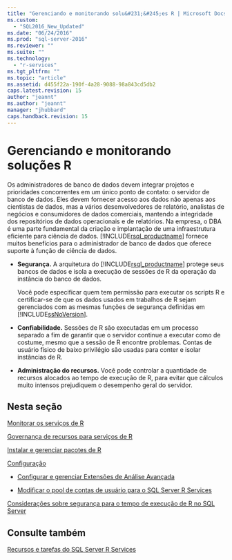 ```yaml
---
title: "Gerenciando e monitorando solu&#231;&#245;es R | Microsoft Docs"
ms.custom: 
  - "SQL2016_New_Updated"
ms.date: "06/24/2016"
ms.prod: "sql-server-2016"
ms.reviewer: ""
ms.suite: ""
ms.technology: 
  - "r-services"
ms.tgt_pltfrm: ""
ms.topic: "article"
ms.assetid: d455f22a-190f-4a28-9088-98a843cd5db2
caps.latest.revision: 15
author: "jeannt"
ms.author: "jeannt"
manager: "jhubbard"
caps.handback.revision: 15
---
```

# Gerenciando e monitorando solu&#231;&#245;es R
  Os administradores de banco de dados devem integrar projetos e prioridades concorrentes em um único ponto de contato: o servidor de banco de dados. Eles devem fornecer acesso aos dados não apenas aos cientistas de dados, mas a vários desenvolvedores de relatório, analistas de negócios e consumidores de dados comerciais, mantendo a integridade dos repositórios de dados operacionais e de relatórios. Na empresa, o DBA é uma parte fundamental da criação e implantação de uma infraestrutura eficiente para ciência de dados. [!INCLUDE[rsql_productname](../../includes/rsql-productname-md.md)] fornece muitos benefícios para o administrador de banco de dados que oferece suporte à função de ciência de dados.  
  
-   **Segurança.** A arquitetura do [!INCLUDE[rsql_productname](../../includes/rsql-productname-md.md)] protege seus bancos de dados e isola a execução de sessões de R da operação da instância do banco de dados.  
  
     Você pode especificar quem tem permissão para executar os scripts R e certificar-se de que os dados usados em trabalhos de R sejam gerenciados com as mesmas funções de segurança definidas em [!INCLUDE[ssNoVersion](../../includes/ssnoversion-md.md)].  
  
-   **Confiabilidade.** Sessões de R são executadas em um processo separado a fim de garantir que o servidor continue a executar como de costume, mesmo que a sessão de R encontre problemas. Contas de usuário físico de baixo privilégio são usadas para conter e isolar instâncias de R.   
  
-   **Administração do recursos.** Você pode controlar a quantidade de recursos alocados ao tempo de execução de R, para evitar que cálculos muito intensos prejudiquem o desempenho geral do servidor.  
  
  
## Nesta seção  
 [Monitorar os serviços de R](../../advanced-analytics/r-services/monitoring-r-services.md)
 
 [Governança de recursos para serviços de R](../../advanced-analytics/r-services/resource-governance-for-r-services.md)
 
[Instalar e gerenciar pacotes de R](../../advanced-analytics/r-services/installing-and-managing-r-packages.md)
  
[Configuração](../../advanced-analytics/r-services/configuration-sql-server-r-services.md) 

+ [Configurar e gerenciar Extensões de Análise Avançada](../../advanced-analytics/r-services/configure-and-manage-advanced-analytics-extensions.md)  
  
+  [Modificar o pool de contas de usuário para o SQL Server R Services](../../advanced-analytics/r-services/modify-the-user-account-pool-for-sql-server-r-services.md)  

 [Considerações sobre segurança para o tempo de execução de R no SQL Server](../../advanced-analytics/r-services/security-considerations-for-the-r-runtime-in-sql-server.md)  
  
 
  
## Consulte também  
 [Recursos e tarefas do SQL Server R Services](../../advanced-analytics/r-services/sql-server-r-services-features-and-tasks.md)  
  
  